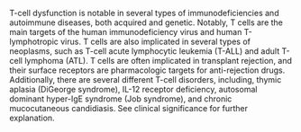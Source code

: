 T-cell dysfunction is notable in several types of immunodeficiencies and autoimmune diseases, both acquired and genetic. Notably, T cells are the main targets of the human immunodeficiency virus and human T-lymphotropic virus. T cells are also implicated in several types of neoplasms, such as T-cell acute lymphocytic leukemia (T-ALL) and adult T-cell lymphoma (ATL). T cells are often implicated in transplant rejection, and their surface receptors are pharmacologic targets for anti-rejection drugs. Additionally, there are several different T-cell disorders, including, thymic aplasia (DiGeorge syndrome), IL-12 receptor deficiency, autosomal dominant hyper-IgE syndrome (Job syndrome), and chronic mucocutaneous candidiasis. See clinical significance for further explanation.